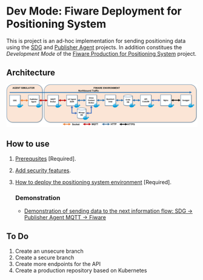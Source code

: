 # Dev Mode: Fiware Deployment for Positioning System

This is project is an ad-hoc implementation for sending positioning data using the [SDG](https://github.com/sfl0r3nz05/CSV-Data-Sender.git) and [Publisher Agent](https://github.com/sfl0r3nz05/Publisher-Agent.git) projects. In addition constitues the *Development Mode* of the [Fiware Production for Positioning System](https://github.com/sfl0r3nz05/FiwareDevModeForPositionSystem.git) project.

## Architecture

![Architecture](./documentation/images/Architecture.png)

## How to use

1. [Prerequsites](./documentation/Prerequsites.md) [Required].
2. [Add security features](./documentation/AddSecurityLayer.md).
3. [How to deploy the positioning system environment](./documentation/HowToUse.md) [Required].

   ### Demonstration

   - [Demonstration of sending data to the next information flow: SDG -> Publisher Agent MQTT -> Fiware](https://youtu.be/gJ2BJ4i7nQw)

## To Do

1. Create an unsecure branch
2. Create a secure branch
3. Create more endpoints for the API
4. Create a production repository based on Kubernetes